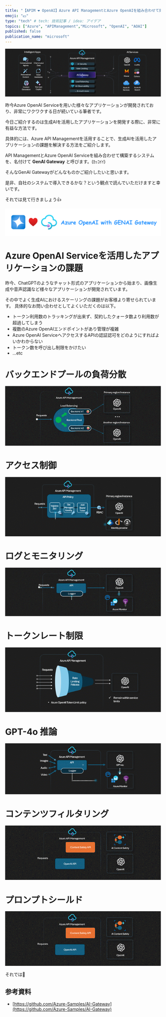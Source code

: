 ```yaml
---
title: "【APIM ❤️ OpenAI】Azure API ManagementとAzure OpenAIを組み合わせて効率的な運用を実現する"
emoji: "💴"
type: "tech" # tech: 技術記事 / idea: アイデア
topics: ["Azure", "APIManagement","Microsoft", "OpenAI", "AOAI"]
published: false
publication_name: "microsoft"
---
```


![Azure](/images/azure_perfectly_understand_apim/img2.gif)

昨今Azure OpenAI Serviceを用いた様々なアプリケーションが開発されており、非常にワクワクする日が続いている筆者です。

今日ご紹介するのは生成AIを活用したアプリケーションを開発する際に、非常に有益な方法です。

具体的には、Azure API Managementを活用することで、生成AIを活用したアプリケーションの課題を解決する方法をご紹介します。

API ManagementとAzure OpenAI Serviceを組み合わせて構築するシステムを、名付けて  **GenAI Gateway** と呼びます。(ｶｯｺｲｲ)

そんなGenAI Gatewayがどんなものかご紹介したいと思います。

是非、自社のシステムで導入できるかな？という観点で読んでいただけますと幸いです。

それでは見て行きましょう👍

![Azure](/images/azure_perfectly_understand_apim/img1.png)

# Azure OpenAI Serviceを活用したアプリケーションの課題

昨今、ChatGPTのようなチャット形式のアプリケーションから始まり、画像生成や音声認識など様々なアプリケーションが開発されています。

その中でよく生成AIにおけるスケーリングの課題がお客様より寄せられています。
具体的なお問い合わせとしてよくいただくのは以下。

- トークン利用数のトラッキングが出来ず、契約したクォータ数より利用数が超過してしまう
- 複数のAzure OpenAIエンドポイントがあり管理が複雑
- Azure OpenAI ServiceへアクセスするAPIの認証認可をどのようにすればよいかわからない
- トークン数を呼び出し制限をかけたい
- ...etc

# バックエンドプールの負荷分散
![Azure](/images/azure_perfectly_understand_apim/img3.gif)


# アクセス制御
![Azure](/images/azure_perfectly_understand_apim/img6.gif)


# ログとモニタリング
![Azure](/images/azure_perfectly_understand_apim/img4.gif)


# トークンレート制限
![Azure](/images/azure_perfectly_understand_apim/img5.gif)


# GPT-4o 推論
![Azure](/images/azure_perfectly_understand_apim/img7.gif)


# コンテンツフィルタリング
![Azure](/images/azure_perfectly_understand_apim/img8.gif)


# プロンプトシールド
![Azure](/images/azure_perfectly_understand_apim/img9.gif)


それでは👋

## 参考資料
- [https://github.com/Azure-Samples/AI-Gateway](https://github.com/Azure-Samples/AI-Gateway) 